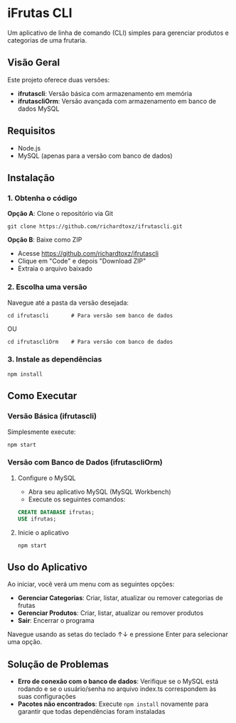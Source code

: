 # iFrutas CLI

Um aplicativo de linha de comando (CLI) simples para gerenciar produtos e categorias de uma frutaria.

## Visão Geral

Este projeto oferece duas versões:
- **ifrutascli**: Versão básica com armazenamento em memória
- **ifrutascliOrm**: Versão avançada com armazenamento em banco de dados MySQL

## Requisitos

- Node.js
- MySQL (apenas para a versão com banco de dados)

## Instalação

### 1. Obtenha o código

**Opção A**: Clone o repositório via Git
```
git clone https://github.com/richardtoxz/ifrutascli.git
```

**Opção B**: Baixe como ZIP
- Acesse https://github.com/richardtoxz/ifrutascli
- Clique em "Code" e depois "Download ZIP"
- Extraia o arquivo baixado

### 2. Escolha uma versão

Navegue até a pasta da versão desejada:

```
cd ifrutascli       # Para versão sem banco de dados
```

OU

```
cd ifrutascliOrm    # Para versão com banco de dados
```

### 3. Instale as dependências

```
npm install
```

## Como Executar

### Versão Básica (ifrutascli)

Simplesmente execute:
```
npm start
```

### Versão com Banco de Dados (ifrutascliOrm)

1. Configure o MySQL
   - Abra seu aplicativo MySQL (MySQL Workbench)
   - Execute os seguintes comandos:
   ```sql
   CREATE DATABASE ifrutas;
   USE ifrutas;
   ```

2. Inicie o aplicativo
   ```
   npm start
   ```

## Uso do Aplicativo

Ao iniciar, você verá um menu com as seguintes opções:
- **Gerenciar Categorias**: Criar, listar, atualizar ou remover categorias de frutas
- **Gerenciar Produtos**: Criar, listar, atualizar ou remover produtos
- **Sair**: Encerrar o programa

Navegue usando as setas do teclado ↑↓ e pressione Enter para selecionar uma opção.

## Solução de Problemas

- **Erro de conexão com o banco de dados**: Verifique se o MySQL está rodando e se o usuário/senha no arquivo index.ts correspondem às suas configurações
- **Pacotes não encontrados**: Execute `npm install` novamente para garantir que todas dependências foram instaladas

